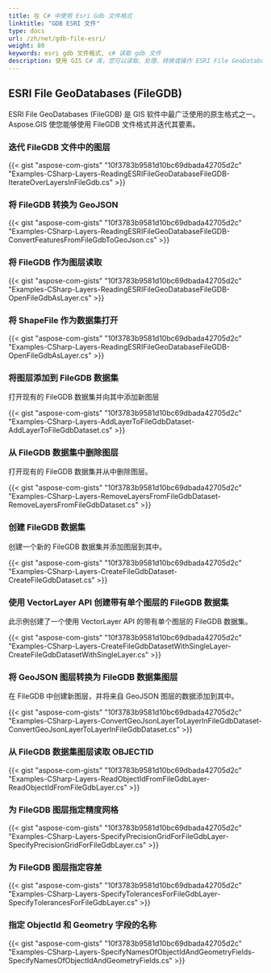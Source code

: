 ```yaml
---
title: 在 C# 中使用 Esri Gdb 文件格式
linktitle: "GDB ESRI 文件"
type: docs
url: /zh/net/gdb-file-esri/
weight: 80
keywords: esri gdb 文件格式, c# 读取 gdb 文件
description: 使用 GIS C# 库，您可以读取、处理、转换或操作 ESRI File GeoDatabases FileGDB 格式。
---
```


## **ESRI File GeoDatabases (FileGDB)**
ESRI File GeoDatabases (FileGDB) 是 GIS 软件中最广泛使用的原生格式之一。Aspose.GIS 使您能够使用 FileGDB 文件格式并迭代其要素。
### **迭代 FileGDB 文件中的图层**
{{< gist "aspose-com-gists" "10f3783b9581d10bc69dbada42705d2c" "Examples-CSharp-Layers-ReadingESRIFileGeoDatabaseFileGDB-IterateOverLayersInFileGdb.cs" >}}
### **将 FileGDB 转换为 GeoJSON**
{{< gist "aspose-com-gists" "10f3783b9581d10bc69dbada42705d2c" "Examples-CSharp-Layers-ReadingESRIFileGeoDatabaseFileGDB-ConvertFeaturesFromFileGdbToGeoJson.cs" >}}
### **将 FileGDB 作为图层读取**
{{< gist "aspose-com-gists" "10f3783b9581d10bc69dbada42705d2c" "Examples-CSharp-Layers-ReadingESRIFileGeoDatabaseFileGDB-OpenFileGdbAsLayer.cs" >}}
### **将 ShapeFile 作为数据集打开**
{{< gist "aspose-com-gists" "10f3783b9581d10bc69dbada42705d2c" "Examples-CSharp-Layers-ReadingESRIFileGeoDatabaseFileGDB-OpenFileGdbAsLayer.cs" >}}
### **将图层添加到 FileGDB 数据集**
打开现有的 FileGDB 数据集并向其中添加新图层

{{< gist "aspose-com-gists" "10f3783b9581d10bc69dbada42705d2c" "Examples-CSharp-Layers-AddLayerToFileGdbDataset-AddLayerToFileGdbDataset.cs" >}}
### **从 FileGDB 数据集中删除图层**
打开现有的 FileGDB 数据集并从中删除图层。

{{< gist "aspose-com-gists" "10f3783b9581d10bc69dbada42705d2c" "Examples-CSharp-Layers-RemoveLayersFromFileGdbDataset-RemoveLayersFromFileGdbDataset.cs" >}}
### **创建 FileGDB 数据集**
创建一个新的 FileGDB 数据集并添加图层到其中。

{{< gist "aspose-com-gists" "10f3783b9581d10bc69dbada42705d2c" "Examples-CSharp-Layers-CreateFileGdbDataset-CreateFileGdbDataset.cs" >}}
### **使用 VectorLayer API 创建带有单个图层的 FileGDB 数据集**
此示例创建了一个使用 VectorLayer API 的带有单个图层的 FileGDB 数据集。

{{< gist "aspose-com-gists" "10f3783b9581d10bc69dbada42705d2c" "Examples-CSharp-Layers-CreateFileGdbDatasetWithSingleLayer-CreateFileGdbDatasetWithSingleLayer.cs" >}}
### **将 GeoJSON 图层转换为 FileGDB 数据集图层**
在 FileGDB 中创建新图层，并将来自 GeoJSON 图层的数据添加到其中。

{{< gist "aspose-com-gists" "10f3783b9581d10bc69dbada42705d2c" "Examples-CSharp-Layers-ConvertGeoJsonLayerToLayerInFileGdbDataset-ConvertGeoJsonLayerToLayerInFileGdbDataset.cs" >}}
### **从 FileGDB 数据集图层读取 OBJECTID**
{{< gist "aspose-com-gists" "10f3783b9581d10bc69dbada42705d2c" "Examples-CSharp-Layers-ReadObjectIdFromFileGdbLayer-ReadObjectIdFromFileGdbLayer.cs" >}}
### **为 FileGDB 图层指定精度网格**
{{< gist "aspose-com-gists" "10f3783b9581d10bc69dbada42705d2c" "Examples-CSharp-Layers-SpecifyPrecisionGridForFileGdbLayer-SpecifyPrecisionGridForFileGdbLayer.cs" >}}
### **为 FileGDB 图层指定容差**
{{< gist "aspose-com-gists" "10f3783b9581d10bc69dbada42705d2c" "Examples-CSharp-Layers-SpecifyTolerancesForFileGdbLayer-SpecifyTolerancesForFileGdbLayer.cs" >}}
### **指定 ObjectId 和 Geometry 字段的名称**
{{< gist "aspose-com-gists" "10f3783b9581d10bc69dbada42705d2c" "Examples-CSharp-Layers-SpecifyNamesOfObjectIdAndGeometryFields-SpecifyNamesOfObjectIdAndGeometryFields.cs" >}}
